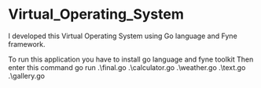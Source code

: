 # Virtual_Operating_System
I developed this Virtual Operating System using Go language and Fyne framework.



To run this application you have to install go language and fyne toolkit
Then enter this command
go run .\final.go .\calculator.go .\weather.go .\text.go .\gallery.go
